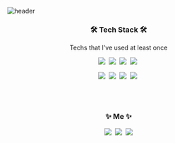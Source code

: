 ![header](https://capsule-render.vercel.app/api?text=Rimiiii%20Log&type=soft&fontSie=80&color=auto&animation=twinkling)

<h3 align="center">🛠 Tech Stack 🛠</h3>

<p align="center"> Techs that I've used at least once </p>

<p align="center">
  <img src="https://img.shields.io/badge/Python-3766AB?style=flat-square&logo=Python&logoColor=white"/></a>&nbsp 
  <img src="https://img.shields.io/badge/R-276DC3?style=flat-square&logo=R&logoColor=white"/></a>&nbsp
  <img src="https://img.shields.io/badge/Mysql-E6B91E?style=flat-square&logo=MySql&logoColor=white"/></a>&nbsp 
  <img src="https://img.shields.io/badge/Linux-FCC624?style=flat-square&logo=Linux&logoColor=white"/></a>&nbsp 
</p>
<p align="center">
  <img src="https://img.shields.io/badge/Pandas-150458?style=flat-square&logo=Pandas&logoColor=white"/></a>&nbsp
  <img src="https://img.shields.io/badge/NumPy-013243?style=flat-square&logo=NumPy&logoColor=white"/></a>&nbsp
  <img src="https://img.shields.io/badge/TensorFlow-FF6F00?style=flat-square&logo=TensorFlow&logoColor=white"/></a>&nbsp
  <img src="https://img.shields.io/badge/PyTorch-EE4C2C?style=flat-square&logo=PyTorch&logoColor=white"/></a>&nbsp
</p>

<br><br>
<h3 align="center"> ✨ Me ✨ </h3>
<p align="center">
  <a href="https://velog.io/@rimiiii_u"><img src="https://img.shields.io/badge/Tech%20Blog-11B48A?style=flat-square&logo=Vimeo&logoColor=white&link=https://velog.io/@rimiiii_u"/></a>&nbsp
  <a href="https://www.instagram.com/rimiiii_u/"><img src="https://img.shields.io/badge/Instagram-E4405F?style=flat-square&logo=Instagram&logoColor=white&link=https://www.instagram.com/rimiiii_u"/></a>&nbsp
  <a href="mailto:rimiiii.u@gmail.com"><img src="https://img.shields.io/badge/Gmail-d14836?style=flat-square&logo=Gmail&logoColor=white&link=rimiiii.u@gmail.com"/></a>
</p>
<br>

<p align="center">
  <a></a>
</p>
